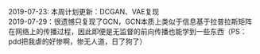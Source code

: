 2019-07-23:
本周计划更新：DCGAN、VAE复现  
2019-07-29：很遗憾只复现了GCN，GCN本质上类似于信息基于拉普拉斯矩阵在网络上的传播过程，因此即便是无监督的前向传播也能学到一些东西（PS：pdd把我虐的好惨啊，惨无人道，日了狗了）
